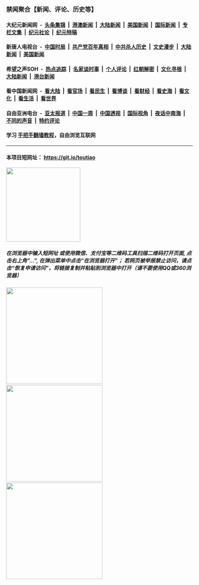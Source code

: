 ### 禁闻聚合【新闻、评论、历史等】

#### 大纪元新闻网 &nbsp;-&nbsp; [头条集锦](indexes/E头条集锦.md?t=02161133) &nbsp;|&nbsp; [港澳新闻](indexes/E港澳新闻.md?t=02161133)  &nbsp;|&nbsp; [大陆新闻](indexes/E大陆新闻.md?t=02161133) &nbsp;|&nbsp; [美国新闻](indexes/E美国新闻.md?t=02161133) &nbsp;|&nbsp; [国际新闻](indexes/E国际新闻.md?t=02161133) &nbsp;|&nbsp; [专栏文集](indexes/E专栏文集.md?t=02161133) &nbsp;|&nbsp; [纪元社论](indexes/E纪元社论.md?t=02161133) &nbsp;|&nbsp; [纪元特稿](indexes/E纪元特稿.md?t=02161133) 

#### 新唐人电视台 &nbsp;-&nbsp; [中国时局](indexes/N中国时局.md?t=02161133) &nbsp;|&nbsp; [共产党百年真相](indexes/N共产党百年真相.md?t=02161133) &nbsp;|&nbsp; [中共杀人历史](indexes/N中共杀人历史.md?t=02161133) &nbsp;|&nbsp; [文史漫步](indexes/N文史漫步.md?t=02161133) &nbsp;|&nbsp; [大陆新闻](indexes/N大陆新闻.md?t=02161133) &nbsp;|&nbsp; [美国新闻](indexes/N美国新闻.md?t=02161133)

#### 希望之声SOH &nbsp;-&nbsp; [热点追踪](indexes/H热点追踪.md?t=02161133) &nbsp;|&nbsp; [名家谈时事](indexes/H名家谈时事.md?t=02161133) &nbsp;|&nbsp; [个人评论](indexes/H个人评论.md?t=02161133)  &nbsp;|&nbsp; [红朝解密](indexes/H红朝解密.md?t=02161133) &nbsp;|&nbsp; [文化寻根](indexes/H文化寻根.md?t=02161133) &nbsp;|&nbsp; [大陆新闻](indexes/H大陆新闻.md?t=02161133) &nbsp;|&nbsp; [港台新闻](indexes/H港台新闻.md?t=02161133)

#### 看中国新闻网 &nbsp;-&nbsp; [看大陆](indexes/S看大陆.md?t=02161133) &nbsp;|&nbsp; [看官场](indexes/S看官场.md?t=02161133) &nbsp;|&nbsp; [看民生](indexes/S看民生.md?t=02161133)  &nbsp;|&nbsp; [看博谈](indexes/S看博谈.md?t=02161133) &nbsp;|&nbsp; [看财经](indexes/S看财经.md?t=02161133) &nbsp;|&nbsp; [看史海](indexes/S看史海.md?t=02161133) &nbsp;|&nbsp; [看文化](indexes/S看文化.md?t=02161133) &nbsp;|&nbsp; [看生活](indexes/S看生活.md?t=02161133) &nbsp;|&nbsp; [看世界](indexes/S看世界.md?t=02161133)

#### 自由亚洲电台 &nbsp;-&nbsp; [亚太报道](indexes/R亚太报道.md?t=02161133) &nbsp;|&nbsp; [中国一周](indexes/R中国一周.md?t=02161133) &nbsp;|&nbsp; [中国透视](indexes/R中国透视.md?t=02161133)  &nbsp;|&nbsp; [国际视角](indexes/R国际视角.md?t=02161133) &nbsp;|&nbsp; [夜话中南海](indexes/R夜话中南海.md?t=02161133) &nbsp;|&nbsp; [不同的声音](indexes/R不同的声音.md?t=02161133) &nbsp;|&nbsp; [特约评论](indexes/R特约评论.md?t=02161133)

#### 学习 [手把手翻墙教程](https://github.com/gfw-breaker/guides/wiki)，自由浏览互联网

----

#### 本项目短网址： https://git.io/toutiao
<img src="https://raw.githubusercontent.com/gfw-breaker/banned-news/master/scripts/img/qr.png" width="200px"/>  

##### 在浏览器中输入短网址 或使用微信、支付宝等二维码工具扫描二维码打开页面, 点击右上角"...", 在弹出菜单中点击“在浏览器打开”； 若网页被举报禁止访问，请点击“恢复申请访问”，将链接复制并粘贴到浏览器中打开（请不要使用QQ或360浏览器）

<img src="https://raw.githubusercontent.com/gfw-breaker/banned-news/master/scripts/img/1.png" width="260px"/> &nbsp; <img src="https://raw.githubusercontent.com/gfw-breaker/banned-news/master/scripts/img/2.png" width="260px"/> &nbsp; <img src="https://raw.githubusercontent.com/gfw-breaker/banned-news/master/scripts/img/3.png" width="260px"/>
